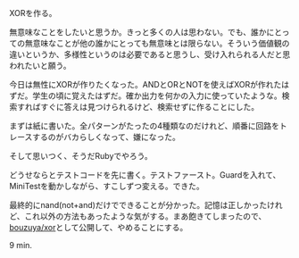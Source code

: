 XORを作る。

無意味なことをしたいと思うか。きっと多くの人は思わない。でも、誰かにとっての無意味なことが他の誰かにとっても無意味とは限らない。そういう価値観の違いというか、多様性というのは必要であると思うし、受け入れられる人だと思われたいと願う。

今日は無性にXORが作りたくなった。ANDとORとNOTを使えばXORが作れたはずだ。学生の頃に覚えたはずだ。確か出力を何かの入力に使っていたような。検索すればすぐに答えは見つけられるけど、検索せずに作ることにした。

まずは紙に書いた。全パターンがたったの4種類なのだけれど、順番に回路をトレースするのがバカらしくなって、嫌になった。

そして思いつく、そうだRubyでやろう。

どうせならとテストコードを先に書く。テストファースト。Guardを入れて、MiniTestを動かしながら、すこしずつ変える。できた。

最終的にnand(not+and)だけでできることが分かった。記憶は正しかったけれど、これ以外の方法もあったような気がする。まあ飽きてしまったので、[bouzuya/xor][bouzuya/xor]として公開して、やめることにする。

9 min.

[bouzuya/xor]: https://github.com/bouzuya/xor
